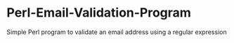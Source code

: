 Perl-Email-Validation-Program
=============================

Simple Perl program to validate an email address using a regular expression
